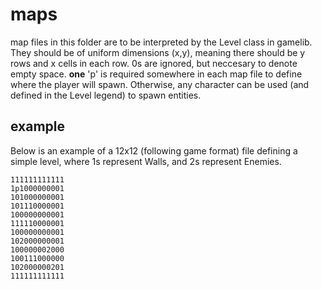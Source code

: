 # maps
map files in this folder are to be interpreted by the Level class in gamelib. They should be of uniform dimensions (x,y), meaning there should be y rows and x cells in each row. 0s are ignored, but neccesary to denote empty space. **one** 'p' is required somewhere in each map file to define where the player will spawn. Otherwise, any character can be used (and defined in the Level legend) to spawn entities.

## example
Below is an example of a 12x12 (following game format) file defining a simple level, where 1s represent Walls, and 2s represent Enemies.
```
111111111111
1p1000000001
101000000001
101110000001
100000000001
111110000001
100000000001
102000000001
100000002000
100111000000
102000000201
111111111111
```